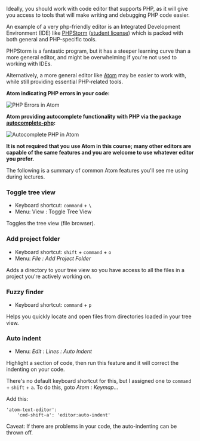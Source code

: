 Ideally, you should work with code editor that supports PHP, as it will give you access to tools that will make writing and debugging PHP code easier.

An example of a very php-friendly editor is an Integrated Development Environment (IDE) like [PHPStorm](https://www.jetbrains.com/phpstorm) ([student license](https://www.jetbrains.com/student)) which is packed with both general and PHP-specific tools.

PHPStorm is a fantastic program, but it has a steeper learning curve than a more general editor, and might be overwhelming if you're not used to working with IDEs.

Alternatively, a more general editor like [Atom](https://atom.io) may be easier to work with, while still providing essential PHP-related tools.

__Atom indicating PHP errors in your code:__

<img src='http://making-the-internet.s3.amazonaws.com/php-errors-in-atom@2x.png' style='max-width:597px;' alt='PHP Errors in Atom'>

__Atom providing autocomplete functionality with PHP via the package [ autocomplete-php](https://atom.io/packages/autocomplete-php):__

<img src='http://making-the-internet.s3.amazonaws.com/php-autocomplete-in-atom@2x.png' style='max-width:527px;' alt='Autocomplete PHP in Atom'>

__It is not required that you use Atom in this course; many other editors are capable of the same features and you are welcome to use whatever editor you prefer.__

The following is a summary of common Atom features you'll see me using during lectures.

### Toggle tree view
+ Keyboard shortcut: `command` + `\`
+ Menu: View : Toggle Tree View

Toggles the tree view (file browser).


### Add project folder
+ Keyboard shortcut: `shift` + `command` + `o`
+ Menu: *File : Add Project Folder*

Adds a directory to your tree view so you have access to all the files in a project you're actively working on.


### Fuzzy finder
+ Keyboard shortcut: `command` + `p`

Helps you quickly locate and open files from directories loaded in your tree view.


### Auto indent
+ Menu: *Edit : Lines : Auto Indent*

Highlight a section of code, then run this feature and it will correct the indenting on your code.

There's no default keyboard shortcut for this, but I assigned one to `command` + `shift` + `a`. To do this,
goto *Atom : Keymap...*

Add this:
```
'atom-text-editor':
    'cmd-shift-a': 'editor:auto-indent'
```

Caveat: If there are problems in your code, the auto-indenting can be thrown off.
